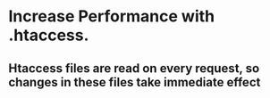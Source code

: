 # Increase Performance with .htaccess.
## Htaccess files are read on every request, so changes in these files take immediate effect
